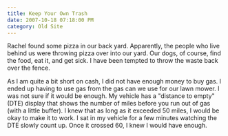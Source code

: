 ```yaml
---
title: Keep Your Own Trash
date: 2007-10-18 07:18:00 PM
category: Old Site
---
```


Rachel found some pizza in our back yard. Apparently, the people who live behind us were throwing pizza over into our yard. Our dogs, of course, find the food, eat it, and get sick. I have been tempted to throw the waste back over the fence.

As I am quite a bit short on cash, I did not have enough money to buy gas. I ended up having to use gas from the gas can we use for our lawn mower. I was not sure if it would be enough. My vehicle has a "distance to empty" (DTE) display that shows the number of miles before you run out of gas (with a little buffer). I knew that as long as it exceeded 50 miles, I would be okay to make it to work. I sat in my vehicle for a few minutes watching the DTE slowly count up. Once it crossed 60, I knew I would have enough.
